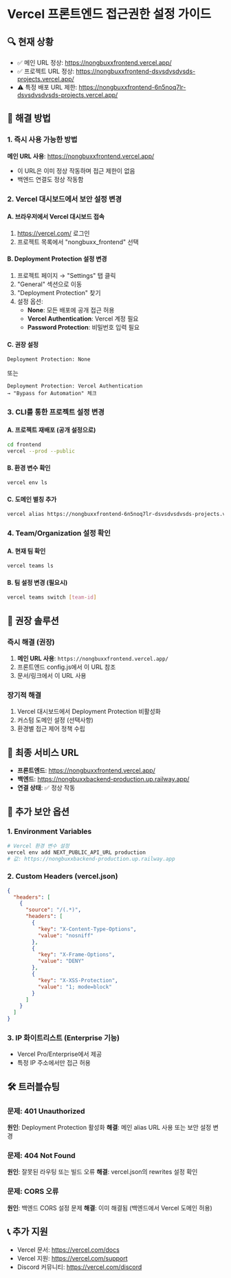 # Vercel 프론트엔드 접근권한 설정 가이드

## 🔍 현재 상황
- ✅ 메인 URL 정상: https://nongbuxxfrontend.vercel.app/
- ✅ 프로젝트 URL 정상: https://nongbuxxfrontend-dsvsdvsdvsds-projects.vercel.app/
- ⚠️ 특정 배포 URL 제한: https://nongbuxxfrontend-6n5noq7lr-dsvsdvsdvsds-projects.vercel.app/

## 🔧 해결 방법

### 1. 즉시 사용 가능한 방법
**메인 URL 사용**: https://nongbuxxfrontend.vercel.app/
- 이 URL은 이미 정상 작동하며 접근 제한이 없음
- 백엔드 연결도 정상 작동함

### 2. Vercel 대시보드에서 보안 설정 변경

#### A. 브라우저에서 Vercel 대시보드 접속
1. https://vercel.com/ 로그인
2. 프로젝트 목록에서 "nongbuxx_frontend" 선택

#### B. Deployment Protection 설정 변경
1. 프로젝트 페이지 → "Settings" 탭 클릭
2. "General" 섹션으로 이동
3. "Deployment Protection" 찾기
4. 설정 옵션:
   - **None**: 모든 배포에 공개 접근 허용
   - **Vercel Authentication**: Vercel 계정 필요
   - **Password Protection**: 비밀번호 입력 필요

#### C. 권장 설정
```
Deployment Protection: None
```
또는
```
Deployment Protection: Vercel Authentication
→ "Bypass for Automation" 체크
```

### 3. CLI를 통한 프로젝트 설정 변경

#### A. 프로젝트 재배포 (공개 설정으로)
```bash
cd frontend
vercel --prod --public
```

#### B. 환경 변수 확인
```bash
vercel env ls
```

#### C. 도메인 별칭 추가
```bash
vercel alias https://nongbuxxfrontend-6n5noq7lr-dsvsdvsdvsds-projects.vercel.app nongbuxx.vercel.app
```

### 4. Team/Organization 설정 확인

#### A. 현재 팀 확인
```bash
vercel teams ls
```

#### B. 팀 설정 변경 (필요시)
```bash
vercel teams switch [team-id]
```

## 🚀 권장 솔루션

### 즉시 해결 (권장)
1. **메인 URL 사용**: `https://nongbuxxfrontend.vercel.app/`
2. 프론트엔드 config.js에서 이 URL 참조
3. 문서/링크에서 이 URL 사용

### 장기적 해결
1. Vercel 대시보드에서 Deployment Protection 비활성화
2. 커스텀 도메인 설정 (선택사항)
3. 환경별 접근 제어 정책 수립

## 🔗 최종 서비스 URL
- **프론트엔드**: https://nongbuxxfrontend.vercel.app/
- **백엔드**: https://nongbuxxbackend-production.up.railway.app/
- **연결 상태**: ✅ 정상 작동

## 📝 추가 보안 옵션

### 1. Environment Variables
```bash
# Vercel 환경 변수 설정
vercel env add NEXT_PUBLIC_API_URL production
# 값: https://nongbuxxbackend-production.up.railway.app
```

### 2. Custom Headers (vercel.json)
```json
{
  "headers": [
    {
      "source": "/(.*)",
      "headers": [
        {
          "key": "X-Content-Type-Options",
          "value": "nosniff"
        },
        {
          "key": "X-Frame-Options", 
          "value": "DENY"
        },
        {
          "key": "X-XSS-Protection",
          "value": "1; mode=block"
        }
      ]
    }
  ]
}
```

### 3. IP 화이트리스트 (Enterprise 기능)
- Vercel Pro/Enterprise에서 제공
- 특정 IP 주소에서만 접근 허용

## 🛠️ 트러블슈팅

### 문제: 401 Unauthorized
**원인**: Deployment Protection 활성화
**해결**: 메인 alias URL 사용 또는 보안 설정 변경

### 문제: 404 Not Found
**원인**: 잘못된 라우팅 또는 빌드 오류
**해결**: vercel.json의 rewrites 설정 확인

### 문제: CORS 오류
**원인**: 백엔드 CORS 설정 문제
**해결**: 이미 해결됨 (백엔드에서 Vercel 도메인 허용)

## 📞 추가 지원
- Vercel 문서: https://vercel.com/docs
- Vercel 지원: https://vercel.com/support
- Discord 커뮤니티: https://vercel.com/discord
